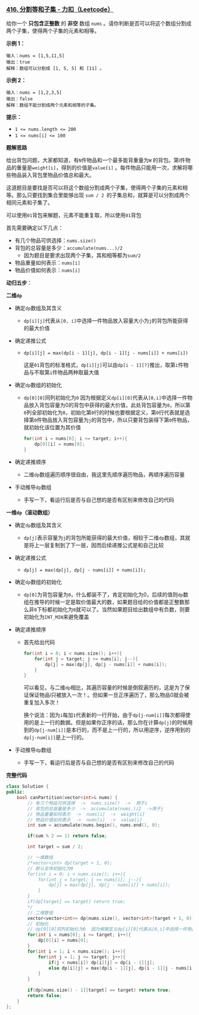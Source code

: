 ### [416. 分割等和子集 - 力扣（Leetcode）](https://leetcode.cn/problems/partition-equal-subset-sum/description/)

给你一个 **只包含正整数** 的 **非空** 数组 `nums` 。请你判断是否可以将这个数组分割成两个子集，使得两个子集的元素和相等。

**示例 1：**

```
输入：nums = [1,5,11,5]
输出：true
解释：数组可以分割成 [1, 5, 5] 和 [11] 。
```

**示例 2：**

```
输入：nums = [1,2,3,5]
输出：false
解释：数组不能分割成两个元素和相等的子集。
```

**提示：**

- `1 <= nums.length <= 200`
- `1 <= nums[i] <= 100`

**题解思路**

给出背包问题，大家都知道，有`N`件物品和一个最多能背重量为`W` 的背包。第i件物品的重量是`weight[i]`，得到的价值是`value[i]` 。每件物品只能用一次，求解将哪些物品装入背包里物品价值总和最大。

这道题目是要找是否可以将这个数组分割成两个子集，使得两个子集的元素和相等。那么只要找到集合里能够出现 `sum / 2 `的子集总和，就算是可以分割成两个相同元素和子集了。

可以使用`01`背包来解题，元素不能重复取，所以使用`01`背包

首先需要确定以下几点：

- 有几个物品可供选择：`nums.size()`
- 背包的总容量是多少：`accumulate(nums...)/2`
  - 因为题目是要求出现两个子集，其和相等都为`sum/2`
- 物品重量如何表示：`nums[i]`
- 物品价值如何表示：`nums[i]`

**动归五步**：

**二维`dp`**

- 确定`dp`数组及其含义

  - `dp[i][j]`代表从`[0, i]`中选择一件物品放入容量大小为`j`的背包所能获得的最大价值

- 确定递推公式

  - `dp[i][j] = max(dp[i - 1][j], dp[i - 1][j - nums[i]] + nums[i]) `

    这是`01`背包的标准格式，`dp[i][j]`可以由`dp[i - 1][?]`推出，取第`i`件物品与不取第`i`件物品两种取最大值

- 确定`dp`数组的初始化

  - `dp[0][0]`同列初始化为`0`  因为根据定义`dp[i][0]`代表从`[0,i]`中选择一件物品放入背包容量为0的背包中获得的最大价值，此处背包容量为`0`，所以第`0`列全部初始化为`0`，初始化第`0`行的时候也要根据定义，第`0`行代表就是选择第`0`件物品放入背包容量为`j`的背包中，所以只要背包装得下第`0`件物品，就初始化该位置为其价值

    ```c++
    for(int i = nums[0]; i <= target; i++){
        dp[0][i] = nums[0];
    }
    ```

- 确定递推顺序

  - 二维`dp`数组遍历顺序很自由，我这里先顺序遍历物品，再顺序遍历容量

- 手动推导`dp`数组

  - 手写一下，看运行后是否与自己想的是否有区别来修改自己的代码

**一维`dp`（滚动数组）**

- 确定`dp`数组及其含义

  - `dp[j]`表示容量为`j`的背包所能获得的最大价值，相较于二维`dp`数组，其就是将上一层复制到了下一层，因而后续递推公式是和自己比较

- 确定递推公式

  - `dp[j] = max(dp[j], dp[j - nums[i]] + nums[i]);`

- 确定`dp`数组的初始化

  - `dp[0]`为背包容量为`0`，什么都装不了，肯定初始化为0，后续的值则`dp`数组在推导的时候一定是取价值最大的数，如果题目给的价值都是正整数那么非`0`下标都初始化为`0`就可以了。当然如果题目给出数组中有负数，则要初始化为`INT_MIN`来避免覆盖

- 确定递推顺序

  - 首先给出代码

    ```c++
    for(int i = 0; i < nums.size(); i++){
        for(int j = target; j >= nums[i]; j--){
            dp[j] = max(dp[j], dp[j - nums[i]] + nums[i]);
        }
    }
    ```

    可以看见，与二维`dp`相比，其遍历容量的时候是倒叙遍历的，这是为了保证保证物品i只被放入一次！。但如果一旦正序遍历了，那么物品0就会被重复加入多次！

    换个说法：因为`i`每加`1`代表新的一行开始，由于`dp[j-num[i]]`每次都得使用的是上一行的数据。但是如果你正序的话，那么你在计算`dp[j]`的时候用到的`dp[j-num[i]]`是本行的，而不是上一行的，所以用逆序，逆序用到的`dp[j-num[i]]`是上一行的。

- 手动推导`dp`数组

  - 手写一下，看运行后是否与自己想的是否有区别来修改自己的代码

**完整代码**

```c++
class Solution {
public:
    bool canPartition(vector<int>& nums) {
        // 有几个物品可供选择  ->  nums.size()  ->  用于i
        // 背包的总容量是多少  ->  accumulate(nums.)/2  ->用于j
        // 物品重量如何表示  ->  nums[i]  ->  weight[i]
        // 物品价值如何表示  ->  nums[i]  ->  value[i]
        int sum = accumulate(nums.begin(), nums.end(), 0);

        if(sum % 2 == 1) return false;

        int target = sum / 2;

        // 一维数组
        /*vector<int> dp(target + 1, 0);
        // 默认全体初始化为0
        for(int i = 0; i < nums.size(); i++){
            for(int j = target; j >= nums[i]; j--){
                dp[j] = max(dp[j], dp[j - nums[i]] + nums[i]);
            }
        }
        if(dp[target] == target) return true;
        */
        // 二维数组
        vector<vector<int>> dp(nums.size(), vector<int>(target + 1, 0));
        // 初始化
        // dp[0][0]同列初始化为0  因为根据定义dp[i][0]代表从[0,i]中选择一件物品放入背包容量为0的背包中获得的最大价值，此处背包容量为0，所以第0列全部初始化为0，初始化第0行的时候也要根据定义，第0行代表就是选择第0件物品放入背包容量为j的背包中，所以只要背包装得下第0件物品，就初始化该位置为其价值
        for(int i = nums[0]; i <= target; i++){
            dp[0][i] = nums[0];
        }
        for(int i = 1; i < nums.size(); i++){
            for(int j = 1; j <= target; j++){
                if(j < nums[i]) dp[i][j] = dp[i - 1][j];
                else dp[i][j] = max(dp[i - 1][j], dp[i - 1][j - nums[i]] + nums[i]);
            }
        }
        
        if(dp[nums.size() - 1][target] == target) return true;
        return false;
    }
};